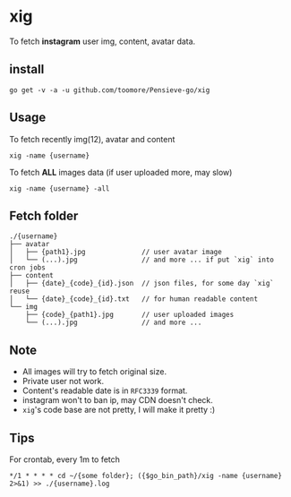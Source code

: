 xig
====
To fetch **instagram** user img, content, avatar data.

install
--------

    go get -v -a -u github.com/toomore/Pensieve-go/xig

Usage
------

To fetch recently img(12), avatar and content

    xig -name {username}

To fetch **ALL** images data (if user uploaded more, may slow)

    xig -name {username} -all

Fetch folder
------------

```
./{username}
├── avatar
│   ├── {path1}.jpg              // user avatar image
│   └── (...).jpg                // and more ... if put `xig` into cron jobs
├── content
│   ├── {date}_{code}_{id}.json  // json files, for some day `xig` reuse
│   └── {date}_{code}_{id}.txt   // for human readable content
└── img
    ├── {code}_{path1}.jpg       // user uploaded images
    └── (...).jpg                // and more ...
```

Note
-----

* All images will try to fetch original size.
* Private user not work.
* Content's readable date is in `RFC3339` format.
* instagram won't to ban ip, may CDN doesn't check.
* `xig`'s code base are not pretty, I will make it pretty :)

Tips
-----

For crontab, every 1m to fetch

    */1 * * * * cd ~/{some folder}; ({$go_bin_path}/xig -name {username} 2>&1) >> ./{username}.log
